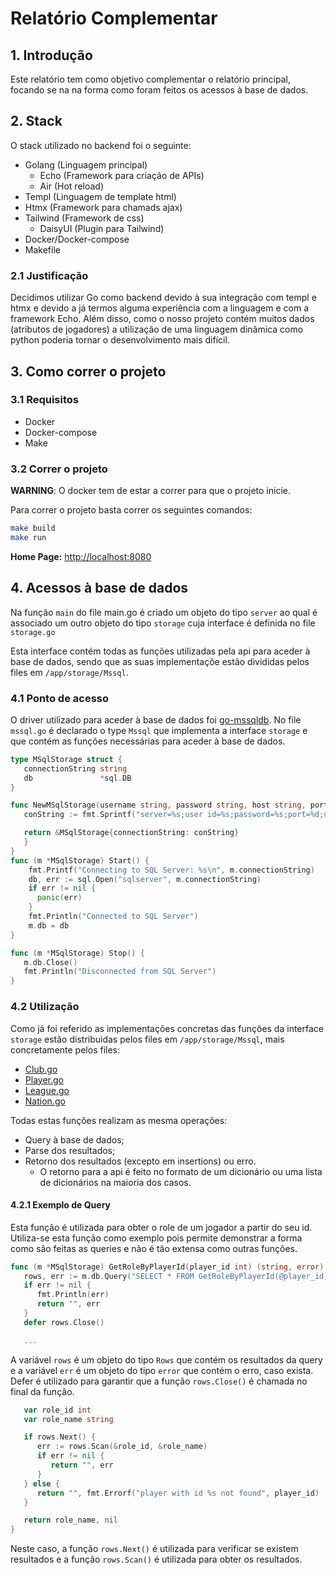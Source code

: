 # Relatório Complementar

## 1. Introdução

Este relatório tem como objetivo complementar o relatório principal, focando se na
na forma como foram feitos os acessos à base de dados.

## 2. Stack

O stack utilizado no backend foi o seguinte:

- Golang (Linguagem principal)
  - Echo (Framework para criação de APIs)
  - Air (Hot reload)
- Templ (Linguagem de template html)
- Htmx (Framework para chamads ajax)
- Tailwind (Framework de css)
  - DaisyUI (Plugin para Tailwind)
- Docker/Docker-compose
- Makefile

### 2.1 Justificação

Decidimos utilizar Go como backend devido à sua integração com templ e htmx e devido
a já termos alguma experiência com a linguagem e com a framework Echo. Além disso,
como o nosso projeto contém muitos dados (atributos de jogadores) a utilização de uma linguagem
dinâmica como python poderia tornar o desenvolvimento mais difícil.

## 3. Como correr o projeto

### 3.1 Requisitos

- Docker
- Docker-compose
- Make

### 3.2 Correr o projeto

**WARNING**: O docker tem de estar a correr para que o projeto inicie.

Para correr o projeto basta correr os seguintes comandos:


```bash
make build
make run
```

**Home Page:** [http://localhost:8080](http://localhost:8080)

## 4. Acessos à base de dados

Na função `main` do file main.go é criado um objeto do tipo `server` ao qual é associado
um outro objeto do tipo `storage` cuja interface é definida no file `storage.go`

Esta interface contém todas as funções utilizadas pela api para aceder à base de dados, sendo
que as suas implementaçõe estão divididas pelos files em `/app/storage/Mssql`.

### 4.1 Ponto de acesso

O driver utilizado para aceder à base de dados foi [go-mssqldb](github.com/microsoft/go-mssqldb).
No file `mssql.go` é declarado o type `Mssql` que implementa a interface `storage` e que contém as
funções necessárias para aceder à base de dados.

```go
type MSqlStorage struct {
   connectionString string
   db               *sql.DB
}

func NewMSqlStorage(username string, password string, host string, port int, databa
   conString := fmt.Sprintf("server=%s;user id=%s;password=%s;port=%d;database=%s"

   return &MSqlStorage{connectionString: conString}
   }
}
func (m *MSqlStorage) Start() {
    fmt.Printf("Connecting to SQL Server: %s\n", m.connectionString)
    db, err := sql.Open("sqlserver", m.connectionString)
    if err != nil {
      panic(err)
    }
    fmt.Println("Connected to SQL Server")
    m.db = db
}

func (m *MSqlStorage) Stop() {
   m.db.Close()
   fmt.Println("Disconnected from SQL Server")
}
```

### 4.2 Utilização

Como já foi referido as implementações concretas das funções da interface `storage` estão distribuidas
pelos files em `/app/storage/Mssql`, mais concretamente pelos files:

- [Club.go](app/storage/Mssql/Club.go)
- [Player.go](app/storage/Mssql/Player.go)
- [League.go](app/storage/Mssql/League.go)
- [Nation.go](app/storage/Mssql/Nation.go)

Todas estas funções realizam as mesma operações:

- Query à base de dados;
- Parse dos resultados;
- Retorno dos resultados (excepto em insertions) ou erro.
  - O retorno para a api é feito no formato de um dicionário ou uma lista
    de dicionários na maioria dos casos.

#### 4.2.1 Exemplo de Query

Esta função é utilizada para obter o role de um jogador a partir do seu id.
Utiliza-se esta função como exemplo pois permite demonstrar a forma como são feitas as queries
e não é tão extensa como outras funções.

```go
func (m *MSqlStorage) GetRoleByPlayerId(player_id int) (string, error) {
   rows, err := m.db.Query("SELECT * FROM GetRoleByPlayerId(@player_id)", sql.Named("player_id", player_id))
   if err != nil {
      fmt.Println(err)
      return "", err
   }
   defer rows.Close()

   ...
```

A variável `rows` é um objeto do tipo `Rows` que contém os resultados da query e a
variável `err` é um objeto do tipo `error` que contém o erro, caso exista.
Defer é utilizado para garantir que a função `rows.Close()` é chamada no final da função.

```go
   var role_id int
   var role_name string

   if rows.Next() {
      err := rows.Scan(&role_id, &role_name)
      if err != nil {
         return "", err
      }
   } else {
      return "", fmt.Errorf("player with id %s not found", player_id)     ■ fmt.Errorf format %s has arg player_id of wrong type int
   }

   return role_name, nil
}
```

Neste caso, a função `rows.Next()` é utilizada para verificar se existem resultados e
a função `rows.Scan()` é utilizada para obter os resultados.

